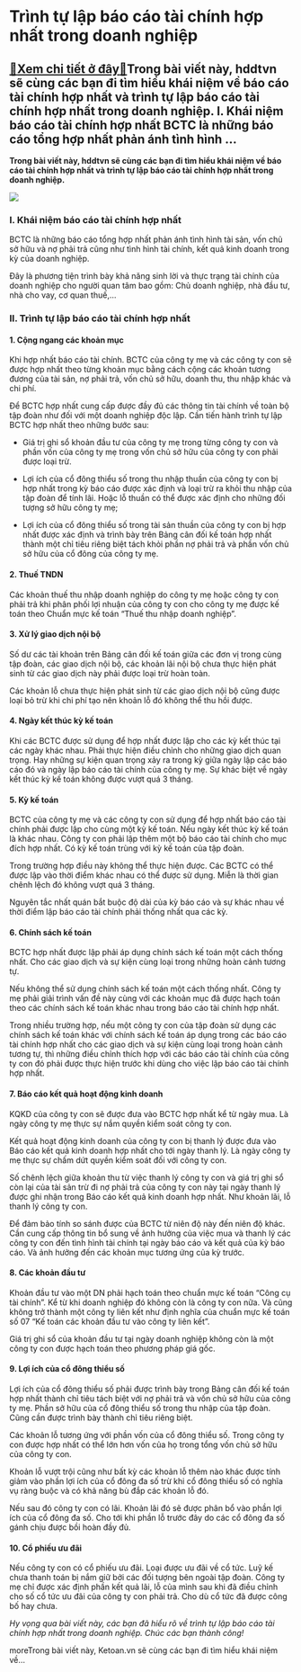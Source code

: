 Trình tự lập báo cáo tài chính hợp nhất trong doanh nghiệp
==========================================================

[:gift:Xem chi tiết ở đây:gift:](https://hddtvn.com/trinh-tu-lap-bao-cao-tai-chinh-hop-nhat-trong-doanh-nghiep/)Trong bài viết này, hddtvn sẽ cùng các bạn đi tìm hiểu khái niệm về báo cáo tài chính hợp nhất và trình tự lập báo cáo tài chính hợp nhất trong doanh nghiệp. I. Khái niệm báo cáo tài chính hợp nhất BCTC là những báo cáo tổng hợp nhất phản ánh tình hình …
--------------------------------------------------------------------------------------------------------------------------------------------------------------------------------------------------------------------------------------------------------------

**Trong bài viết này, hddtvn sẽ cùng các bạn đi tìm hiểu khái niệm về báo cáo tài chính hợp nhất và trình tự lập báo cáo tài chính hợp nhất trong doanh nghiệp.**


![](https://hddtvn.com/wp-content/uploads/2021/01/8290041.jpg)


### I. Khái niệm báo cáo tài chính hợp nhất


BCTC là những báo cáo tổng hợp nhất phản ánh tình hình tài sản, vốn chủ sở hữu và nợ phải trả cũng như tình hình tài chính, kết quả kinh doanh trong kỳ của doanh nghiệp.


Đây là phương tiện trình bày khả năng sinh lời và thực trạng tài chính của doanh nghiệp cho người quan tâm bao gồm: Chủ doanh nghiệp, nhà đầu tư, nhà cho vay, cơ quan thuế,…


### II. Trình tự lập báo cáo tài chính hợp nhất


#### 1. Cộng ngang các khoản mục


Khi hợp nhất báo cáo tài chính. BCTC của công ty mẹ và các công ty con sẽ được hợp nhất theo từng khoản mục bằng cách cộng các khoản tương đương của tài sản, nợ phải trả, vốn chủ sở hữu, doanh thu, thu nhập khác và chi phí.


Để BCTC hợp nhất cung cấp được đầy đủ các thông tin tài chính về toàn bộ tập đoàn như đối với một doanh nghiệp độc lập. Cần tiến hành trình tự lập BCTC hợp nhất theo những bước sau:




* Giá trị ghi sổ khoản đầu tư của công ty mẹ trong từng công ty con và phần vốn của công ty mẹ trong vốn chủ sở hữu của công ty con phải được loại trừ.

* Lợi ích của cổ đông thiểu số trong thu nhập thuần của công ty con bị hợp nhất trong kỳ báo cáo được xác định và loại trừ ra khỏi thu nhập của tập đoàn để tính lãi. Hoặc lỗ thuần có thể được xác định cho những đối tượng sở hữu công ty mẹ;

* Lợi ích của cổ đông thiểu số trong tài sản thuần của công ty con bị hợp nhất được xác định và trình bày trên Bảng cân đối kế toán hợp nhất thành một chỉ tiêu riêng biệt tách khỏi phần nợ phải trả và phần vốn chủ sở hữu của cổ đông của công ty mẹ.



#### 2. Thuế TNDN


Các khoản thuế thu nhập doanh nghiệp do công ty mẹ hoặc công ty con phải trả khi phân phối lợi nhuận của công ty con cho công ty mẹ được kế toán theo Chuẩn mực kế toán “Thuế thu nhập doanh nghiệp”.


#### 3. Xử lý giao dịch nội bộ


Số dư các tài khoản trên Bảng cân đối kế toán giữa các đơn vị trong cùng tập đoàn, các giao dịch nội bộ, các khoản lãi nội bộ chưa thực hiện phát sinh từ các giao dịch này phải được loại trừ hoàn toàn.


Các khoản lỗ chưa thực hiện phát sinh từ các giao dịch nội bộ cũng được loại bỏ trừ khi chi phí tạo nên khoản lỗ đó không thể thu hồi được.


#### 4. Ngày kết thúc kỳ kế toán


Khi các BCTC được sử dụng để hợp nhất được lập cho các kỳ kết thúc tại các ngày khác nhau. Phải thực hiện điều chỉnh cho những giao dịch quan trọng. Hay những sự kiện quan trọng xảy ra trong kỳ giữa ngày lập các báo cáo đó và ngày lập báo cáo tài chính của công ty mẹ. Sự khác biệt về ngày kết thúc kỳ kế toán không được vượt quá 3 tháng.


#### 5. Kỳ kế toán


BCTC của công ty mẹ và các công ty con sử dụng để hợp nhất báo cáo tài chính phải được lập cho cùng một kỳ kế toán. Nếu ngày kết thúc kỳ kế toán là khác nhau. Công ty con phải lập thêm một bộ báo cáo tài chính cho mục đích hợp nhất. Có kỳ kế toán trùng với kỳ kế toán của tập đoàn.


Trong trường hợp điều này không thể thực hiện được. Các BCTC có thể được lập vào thời điểm khác nhau có thể được sử dụng. Miễn là thời gian chênh lệch đó không vượt quá 3 tháng.


Nguyên tắc nhất quán bắt buộc độ dài của kỳ báo cáo và sự khác nhau về thời điểm lập báo cáo tài chính phải thống nhất qua các kỳ.


#### 6. Chính sách kế toán


BCTC hợp nhất được lập phải áp dụng chính sách kế toán một cách thống nhất. Cho các giao dịch và sự kiện cùng loại trong những hoàn cảnh tương tự.


Nếu không thể sử dụng chính sách kế toán một cách thống nhất. Công ty mẹ phải giải trình vấn đề này cùng với các khoản mục đã được hạch toán theo các chính sách kế toán khác nhau trong báo cáo tài chính hợp nhất.


Trong nhiều trường hợp, nếu một công ty con của tập đoàn sử dụng các chính sách kế toán khác với chính sách kế toán áp dụng trong các báo cáo tài chính hợp nhất cho các giao dịch và sự kiện cùng loại trong hoàn cảnh tương tự, thì những điều chỉnh thích hợp với các báo cáo tài chính của công ty con đó phải được thực hiện trước khi dùng cho việc lập báo cáo tài chính hợp nhất.


#### 7. Báo cáo kết quả hoạt động kinh doanh


KQKD của công ty con sẽ được đưa vào BCTC hợp nhất kể từ ngày mua. Là ngày công ty mẹ thực sự nắm quyền kiểm soát công ty con.


Kết quả hoạt động kinh doanh của công ty con bị thanh lý được đưa vào Báo cáo kết quả kinh doanh hợp nhất cho tới ngày thanh lý. Là ngày công ty mẹ thực sự chấm dứt quyền kiểm soát đối với công ty con.


Số chênh lệch giữa khoản thu từ việc thanh lý công ty con và giá trị ghi sổ còn lại của tài sản trừ đi nợ phải trả của công ty con này tại ngày thanh lý được ghi nhận trong Báo cáo kết quả kinh doanh hợp nhất. Như khoản lãi, lỗ thanh lý công ty con.


Để đảm bảo tính so sánh được của BCTC từ niên độ này đến niên độ khác. Cần cung cấp thông tin bổ sung về ảnh hưởng của việc mua và thanh lý các công ty con đến tình hình tài chính tại ngày báo cáo và kết quả của kỳ báo cáo. Và ảnh hưởng đến các khoản mục tương ứng của kỳ trước.


#### 8. Các khoản đầu tư


Khoản đầu tư vào một DN phải hạch toán theo chuẩn mực kế toán “Công cụ tài chính”. Kể từ khi doanh nghiệp đó không còn là công ty con nữa. Và cũng không trở thành một công ty liên kết như định nghĩa của chuẩn mực kế toán số 07 “Kế toán các khoản đầu tư vào công ty liên kết”.


Giá trị ghi sổ của khoản đầu tư tại ngày doanh nghiệp không còn là một công ty con được hạch toán theo phương pháp giá gốc.


#### 9. Lợi ích của cổ đông thiểu số


Lợi ích của cổ đông thiểu số phải được trình bày trong Bảng cân đối kế toán hợp nhất thành chỉ tiêu tách biệt với nợ phải trả và vốn chủ sở hữu của công ty mẹ. Phần sở hữu của cổ đông thiểu số trong thu nhập của tập đoàn. Cũng cần được trình bày thành chỉ tiêu riêng biệt.


Các khoản lỗ tương ứng với phần vốn của cổ đông thiểu số. Trong công ty con được hợp nhất có thể lớn hơn vốn của họ trong tổng vốn chủ sở hữu của công ty con.


Khoản lỗ vượt trội cũng như bất kỳ các khoản lỗ thêm nào khác được tính giảm vào phần lợi ích của cổ đông đa số trừ khi cổ đông thiểu số có nghĩa vụ ràng buộc và có khả năng bù đắp các khoản lỗ đó.


Nếu sau đó công ty con có lãi. Khoản lãi đó sẽ được phân bổ vào phần lợi ích của cổ đông đa số. Cho tới khi phần lỗ trước đây do các cổ đông đa số gánh chịu được bồi hoàn đầy đủ.


#### 10. Cổ phiếu ưu đãi


Nếu công ty con có cổ phiếu ưu đãi. Loại được ưu đãi về cổ tức. Luỹ kế chưa thanh toán bị nắm giữ bởi các đối tượng bên ngoài tập đoàn. Công ty mẹ chỉ được xác định phần kết quả lãi, lỗ của mình sau khi đã điều chỉnh cho số cổ tức ưu đãi của công ty con phải trả. Cho dù cổ tức đã được công bố hay chưa.


*Hy vọng qua bài viết này, các bạn đã hiểu rõ về trình tự lập báo cáo tài chính hợp nhất trong doanh nghiệp. Chúc các bạn thành công!*


moreTrong bài viết này, Ketoan.vn sẽ cùng các bạn đi tìm hiểu khái niệm về…

